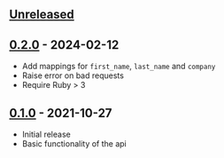## [Unreleased]

## [0.2.0] - 2024-02-12

 - Add mappings for `first_name`, `last_name` and `company`
 - Raise error on bad requests
 - Require Ruby > 3

## [0.1.0] - 2021-10-27

- Initial release
- Basic functionality of the api

[Unreleased]: https://github.com/renuo/tel_search/compare/v0.1.0..v0.2.0
[0.2.0]: https://github.com/renuo/tel_search/compare/v0.1.0..v0.2.0
[0.1.0]: https://github.com/renuo/tel_search/releases/tag/v0.1.0
